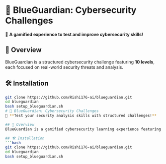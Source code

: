 # 🔹 BlueGuardian: Cybersecurity Challenges  
🚀 **A gamified experience to test and improve cybersecurity skills!**  

## 📌 Overview  
BlueGuardian is a structured cybersecurity challenge featuring **10 levels**, each focused on real-world security threats and analysis.  

## 🛠️ Installation  
```bash
git clone https://github.com/Rishi176-ai/blueguardian.git
cd blueguardian
bash setup_blueguardian.sh
# 🔹 BlueGuardian: Cybersecurity Challenges  
🚀 **Test your security analysis skills with structured challenges!**  

## 📌 Overview  
BlueGuardian is a gamified cybersecurity learning experience featuring **10 levels**, each focused on detecting and analyzing security threats.  

## 🛠️ Installation  
```bash
git clone https://github.com/Rishi176-ai/blueguardian.git
cd blueguardian
bash setup_blueguardian.sh
